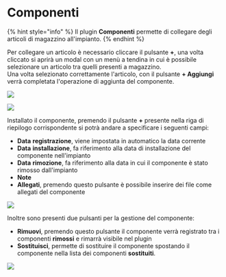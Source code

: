# Componenti

{% hint style="info" %}
Il plugin **Componenti** permette di collegare degli articoli di magazzino all'impianto.
{% endhint %}

Per collegare un articolo è necessario cliccare il pulsante **+**, una volta cliccato si aprirà un modal con un menù a tendina in cui è possibile selezionare un articolo tra quelli presenti a magazzino.\
Una volta selezionato correttamente l'articolo, con il pulsante **+ Aggiungi** verrà completata l'operazione di aggiunta del componente.

![](https://firebasestorage.googleapis.com/v0/b/gitbook-x-prod.appspot.com/o/spaces%2F-LZJeLg23eVDvrCv74U7-887967055%2Fuploads%2F2tv5z12I5S3CIquKU7Tw%2Ffile.png?alt=media)

![](https://firebasestorage.googleapis.com/v0/b/gitbook-x-prod.appspot.com/o/spaces%2F-LZJeLg23eVDvrCv74U7-887967055%2Fuploads%2FMmFkVKa9SXhbdpkjxnQn%2Ffile.png?alt=media)

Installato il componente, premendo il pulsante **+** presente nella riga di riepilogo corrispondente si potrà andare a specificare i seguenti campi:

* **Data** **registrazione**, viene impostata in automatico la data corrente
* **Data** **installazione**, fa riferimento alla data di installazione del componente nell'impianto
* **Data** **rimozione**, fa riferimento alla data in cui il componente è stato rimosso dall'impianto
* **Note**
* **Allegati**, premendo questo pulsante è possibile inserire dei file come allegati del componente

![](https://firebasestorage.googleapis.com/v0/b/gitbook-x-prod.appspot.com/o/spaces%2F-LZJeLg23eVDvrCv74U7-887967055%2Fuploads%2FswMK0XjYyDlsP1XajCMV%2Ffile.png?alt=media)

Inoltre sono presenti due pulsanti per la gestione del componente:

* **Rimuovi**, premendo questo pulsante il componente verrà registrato tra i componenti **rimossi** e rimarrà visibile nel plugin
* **Sostituisci**, permette di sostituire il componente spostando il componente nella lista dei componenti **sostituiti**.

![](https://firebasestorage.googleapis.com/v0/b/gitbook-x-prod.appspot.com/o/spaces%2F-LZJeLg23eVDvrCv74U7-887967055%2Fuploads%2FFPIGwNnn02PM6Voiv8jy%2Ffile.png?alt=media)
